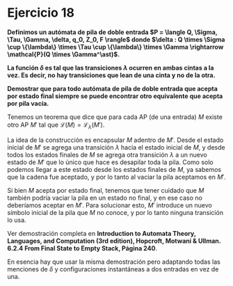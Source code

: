 # Ejercicio 18

**Definimos un autómata de pila de doble entrada $P = \langle Q, \Sigma, \Tau, \Gamma, \delta, q_0, Z_0, F \rangle$ donde $\delta : Q \times \Sigma \cup \{\lambda\} \times \Tau \cup \{\lambda\} \times \Gamma \rightarrow \mathcal{P}(Q \times \Gamma^\ast)$.**

**La función $\delta$ es tal que las transiciones $\lambda$ ocurren en ambas cintas a la vez. Es decir, no hay transiciones que lean de una cinta y no de la otra.**

**Demostrar que para todo autómata de pila de doble entrada que acepta por estado final siempre se puede encontrar otro equivalente que acepta por pila vacı́a.**

Tenemos un teorema que dice que para cada AP (de una entrada) $M$ existe otro AP $M'$ tal que $\mathcal{L}(M) = \mathcal{L}_\lambda(M')$.

La idea de la construcción es encapsular $M$ adentro de $M'$. Desde el estado inicial de $M'$ se agrega una transición $\lambda$ hacia el estado inicial de $M$, y desde todos los estados finales de $M$ se agrega otra transición $\lambda$ a un nuevo estado de $M'$ que lo único que hace es desapilar toda la pila. Como solo podemos llegar a este estado desde los estados finales de $M$, ya sabemos que la cadena fue aceptado, y por lo tanto al vaciar la pila aceptamos en $M'$.

Si bien $M$ acepta por estado final, tenemos que tener cuidado que $M$ también podría vaciar la pila en un estado no final, y en ese caso no deberíamos aceptar en $M'$. Para solucionar esto, $M'$ introduce un nuevo símbolo inicial de la pila que $M$ no conoce, y por lo tanto ninguna transición lo usa.

Ver demostración completa en **Introduction to Automata Theory, Languages, and Computation (3rd edition), Hopcroft, Motwani & Ullman. 6.2.4 From Final State to Empty Stack, Página 240**.

En esencia hay que usar la misma demostración pero adaptando todas las menciones de $\delta$ y configuraciones instantáneas a dos entradas en vez de una.
